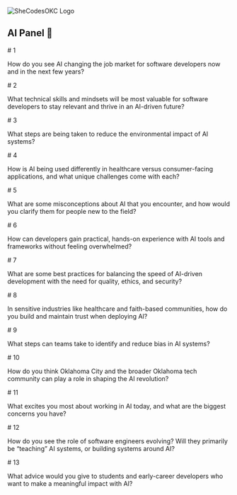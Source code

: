 ﻿![SheCodesOKC Logo](https://personal-k8s-main-space.nyc3.digitaloceanspaces.com/simpleslides.dev/user-uploads/40/01HSMEQDP64ABGZHRHE3FY86BS.png)

## AI Panel 🤖

\# 1

How do you see AI changing the job market for software developers now and in the next few years?

\# 2

What technical skills and mindsets will be most valuable for software developers to stay relevant and thrive in an AI-driven future?

\# 3

What steps are being taken to reduce the environmental impact of AI systems?

\# 4

How is AI being used differently in healthcare versus consumer-facing applications, and what unique challenges come with each?

\# 5

What are some misconceptions about AI that you encounter, and how would you clarify them for people new to the field?

\# 6

How can developers gain practical, hands-on experience with AI tools and frameworks without feeling overwhelmed?

\# 7

What are some best practices for balancing the speed of AI-driven development with the need for quality, ethics, and security?

\# 8

In sensitive industries like healthcare and faith-based communities, how do you build and maintain trust when deploying AI?

\# 9

What steps can teams take to identify and reduce bias in AI systems?

\# 10

How do you think Oklahoma City and the broader Oklahoma tech community can play a role in shaping the AI revolution?

\# 11

What excites you most about working in AI today, and what are the biggest concerns you have?

\# 12

How do you see the role of software engineers evolving? Will they primarily be “teaching” AI systems, or building systems around AI?

\# 13

What advice would you give to students and early-career developers who want to make a meaningful impact with AI?
